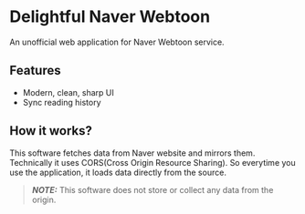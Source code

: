 # Delightful Naver Webtoon

An unofficial web application for Naver Webtoon service.

## Features

- Modern, clean, sharp UI
- Sync reading history

## How it works?

This software fetches data from Naver website and mirrors them. Technically it uses CORS(Cross Origin Resource Sharing). So everytime you use the application, it loads data directly from the source.

> **_NOTE:_** This software does not store or collect any data from the origin.
